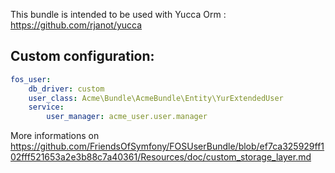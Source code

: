 This bundle is intended to be used with Yucca Orm : https://github.com/rjanot/yucca

Custom configuration:
---------------------

```yaml
fos_user:
    db_driver: custom
    user_class: Acme\Bundle\AcmeBundle\Entity\YurExtendedUser
    service:
        user_manager: acme_user.user.manager
```

More informations on https://github.com/FriendsOfSymfony/FOSUserBundle/blob/ef7ca325929ff102fff521653a2e3b88c7a40361/Resources/doc/custom_storage_layer.md
